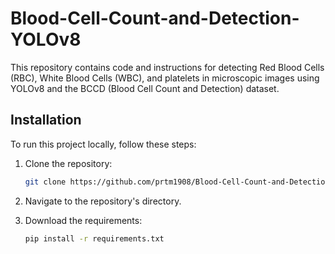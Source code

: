 # Blood-Cell-Count-and-Detection-YOLOv8

This repository contains code and instructions for detecting Red Blood Cells (RBC), White Blood Cells (WBC), and platelets in microscopic images using YOLOv8 and the BCCD (Blood Cell Count and Detection) dataset.

## Installation

To run this project locally, follow these steps:

1. Clone the repository:

    ```bash
    git clone https://github.com/prtm1908/Blood-Cell-Count-and-Detection-YOLOv8.git
    ```
2. Navigate to the repository's directory.
3. Download the requirements:

    ```bash
    pip install -r requirements.txt
    ```
